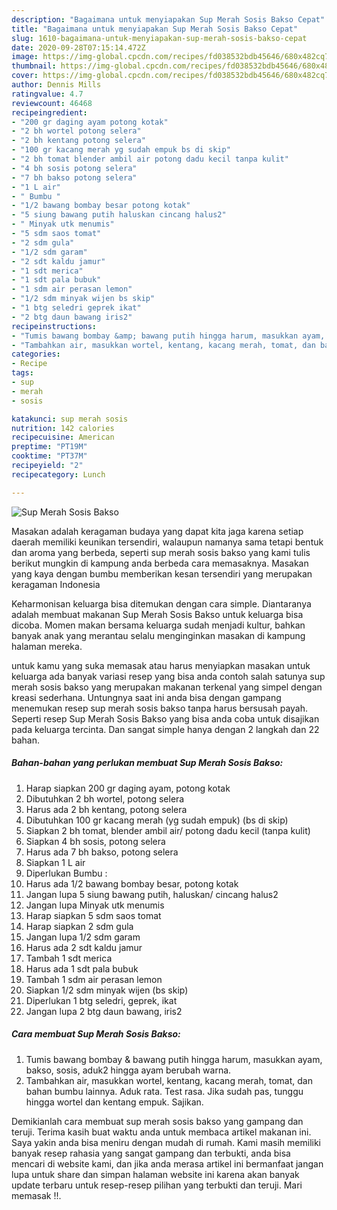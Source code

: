 ```yaml
---
description: "Bagaimana untuk menyiapakan Sup Merah Sosis Bakso Cepat"
title: "Bagaimana untuk menyiapakan Sup Merah Sosis Bakso Cepat"
slug: 1610-bagaimana-untuk-menyiapakan-sup-merah-sosis-bakso-cepat
date: 2020-09-28T07:15:14.472Z
image: https://img-global.cpcdn.com/recipes/fd038532bdb45646/680x482cq70/sup-merah-sosis-bakso-foto-resep-utama.jpg
thumbnail: https://img-global.cpcdn.com/recipes/fd038532bdb45646/680x482cq70/sup-merah-sosis-bakso-foto-resep-utama.jpg
cover: https://img-global.cpcdn.com/recipes/fd038532bdb45646/680x482cq70/sup-merah-sosis-bakso-foto-resep-utama.jpg
author: Dennis Mills
ratingvalue: 4.7
reviewcount: 46468
recipeingredient:
- "200 gr daging ayam potong kotak"
- "2 bh wortel potong selera"
- "2 bh kentang potong selera"
- "100 gr kacang merah yg sudah empuk bs di skip"
- "2 bh tomat blender ambil air potong dadu kecil tanpa kulit"
- "4 bh sosis potong selera"
- "7 bh bakso potong selera"
- "1 L air"
- " Bumbu "
- "1/2 bawang bombay besar potong kotak"
- "5 siung bawang putih haluskan cincang halus2"
- " Minyak utk menumis"
- "5 sdm saos tomat"
- "2 sdm gula"
- "1/2 sdm garam"
- "2 sdt kaldu jamur"
- "1 sdt merica"
- "1 sdt pala bubuk"
- "1 sdm air perasan lemon"
- "1/2 sdm minyak wijen bs skip"
- "1 btg seledri geprek ikat"
- "2 btg daun bawang iris2"
recipeinstructions:
- "Tumis bawang bombay &amp; bawang putih hingga harum, masukkan ayam, bakso, sosis, aduk2 hingga ayam berubah warna."
- "Tambahkan air, masukkan wortel, kentang, kacang merah, tomat, dan bahan bumbu lainnya. Aduk rata. Test rasa. Jika sudah pas, tunggu hingga wortel dan kentang empuk. Sajikan."
categories:
- Recipe
tags:
- sup
- merah
- sosis

katakunci: sup merah sosis 
nutrition: 142 calories
recipecuisine: American
preptime: "PT19M"
cooktime: "PT37M"
recipeyield: "2"
recipecategory: Lunch

---
```



![Sup Merah Sosis Bakso](https://img-global.cpcdn.com/recipes/fd038532bdb45646/680x482cq70/sup-merah-sosis-bakso-foto-resep-utama.jpg)

Masakan adalah keragaman budaya yang dapat kita jaga karena setiap daerah memiliki keunikan tersendiri, walaupun namanya sama tetapi bentuk dan aroma yang berbeda, seperti sup merah sosis bakso yang kami tulis berikut mungkin di kampung anda berbeda cara memasaknya. Masakan yang kaya dengan bumbu memberikan kesan tersendiri yang merupakan keragaman Indonesia

Keharmonisan keluarga bisa ditemukan dengan cara simple. Diantaranya adalah membuat makanan Sup Merah Sosis Bakso untuk keluarga bisa dicoba. Momen makan bersama keluarga sudah menjadi kultur, bahkan banyak anak yang merantau selalu menginginkan masakan di kampung halaman mereka.



untuk kamu yang suka memasak atau harus menyiapkan masakan untuk keluarga ada banyak variasi resep yang bisa anda contoh salah satunya sup merah sosis bakso yang merupakan makanan terkenal yang simpel dengan kreasi sederhana. Untungnya saat ini anda bisa dengan gampang menemukan resep sup merah sosis bakso tanpa harus bersusah payah.
Seperti resep Sup Merah Sosis Bakso yang bisa anda coba untuk disajikan pada keluarga tercinta. Dan sangat simple hanya dengan 2 langkah dan 22 bahan.


<!--inarticleads1-->

##### Bahan-bahan yang perlukan membuat Sup Merah Sosis Bakso:

1. Harap siapkan 200 gr daging ayam, potong kotak
1. Dibutuhkan 2 bh wortel, potong selera
1. Harus ada 2 bh kentang, potong selera
1. Dibutuhkan 100 gr kacang merah (yg sudah empuk) (bs di skip)
1. Siapkan 2 bh tomat, blender ambil air/ potong dadu kecil (tanpa kulit)
1. Siapkan 4 bh sosis, potong selera
1. Harus ada 7 bh bakso, potong selera
1. Siapkan 1 L air
1. Diperlukan  Bumbu :
1. Harus ada 1/2 bawang bombay besar, potong kotak
1. Jangan lupa 5 siung bawang putih, haluskan/ cincang halus2
1. Jangan lupa  Minyak utk menumis
1. Harap siapkan 5 sdm saos tomat
1. Harap siapkan 2 sdm gula
1. Jangan lupa 1/2 sdm garam
1. Harus ada 2 sdt kaldu jamur
1. Tambah 1 sdt merica
1. Harus ada 1 sdt pala bubuk
1. Tambah 1 sdm air perasan lemon
1. Siapkan 1/2 sdm minyak wijen (bs skip)
1. Diperlukan 1 btg seledri, geprek, ikat
1. Jangan lupa 2 btg daun bawang, iris2




<!--inarticleads2-->

##### Cara membuat  Sup Merah Sosis Bakso:

1. Tumis bawang bombay &amp; bawang putih hingga harum, masukkan ayam, bakso, sosis, aduk2 hingga ayam berubah warna.
1. Tambahkan air, masukkan wortel, kentang, kacang merah, tomat, dan bahan bumbu lainnya. Aduk rata. Test rasa. Jika sudah pas, tunggu hingga wortel dan kentang empuk. Sajikan.




Demikianlah cara membuat sup merah sosis bakso yang gampang dan teruji. Terima kasih buat waktu anda untuk membaca artikel makanan ini. Saya yakin anda bisa meniru dengan mudah di rumah. Kami masih memiliki banyak resep rahasia yang sangat gampang dan terbukti, anda bisa mencari di website kami, dan jika anda merasa artikel ini bermanfaat jangan lupa untuk share dan simpan halaman website ini karena akan banyak update terbaru untuk resep-resep pilihan yang terbukti dan teruji. Mari memasak !!. 
